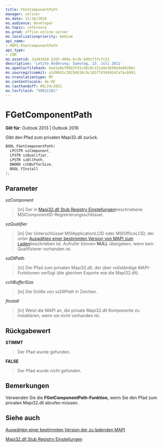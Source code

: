 ```yaml
---
title: FGetComponentPath
manager: soliver
ms.date: 11/16/2014
ms.audience: Developer
ms.topic: reference
ms.prod: office-online-server
ms.localizationpriority: medium
api_name:
- MAPI.FGetComponentPath
api_type:
- COM
ms.assetid: 2a303458-3283-409a-bc3b-b891f3fcfc22
description: 'Letzte Änderung: Samstag, 23. Juli 2011'
ms.openlocfilehash: 0ad1e8ef09b3f41c46c0c321e0e3699e9e6020bc
ms.sourcegitcommit: a1d9041c20256616c9c183f7d1049142a7ac6991
ms.translationtype: MT
ms.contentlocale: de-DE
ms.lasthandoff: 09/24/2021
ms.locfileid: "59621101"
---
```

# <a name="fgetcomponentpath"></a>FGetComponentPath

  
  
**Gilt für**: Outlook 2013 | Outlook 2016 
  
Gibt den Pfad zum privaten Mapi32.dll zurück.
  
```cpp
BOOL FGetComponentPath(
  LPCSTR szComponent,
  LPSTR szQualifier,
  LPSTR szDllPath,
  DWORD cchBufferSize,
  BOOL fInstall
);
```

## <a name="parameters"></a>Parameter

 _szComponent_
  
> [in] Der in [Mapi32.dll Stub Registry Einstellungen](https://msdn.microsoft.com/library/dd162409.aspx)beschriebene MSIComponentID-Registrierungsschlüssel.
    
 _szQualifier_
  
> [in] Der Unterschlüssel MSIApplicationLCID oder MSIOfficeLCID, der unter [Auswählen einer bestimmten Version von MAPI zum Laden](how-to-choose-a-specific-version-of-mapi-to-load.md)beschrieben ist. Aufrufer können **NULL** übergeben, wenn kein Qualifizierer vorhanden ist. 
    
 _szDllPath_
  
> [in] Der Pfad zum privaten Mapi32.dll, der über vollständige MAPI-Funktionen verfügt (die gleichen Exporte wie die Mapi32.dll).
    
 _cchBufferSize_
  
> [in] Die Größe von  _szDllPath_ in Zeichen.
    
 _fInstall_
  
> [in] Weist die MAPI an, die private Mapi32.dll Komponente zu installieren, wenn sie nicht vorhanden ist.
    
## <a name="return-value"></a>Rückgabewert

 **STIMMT**
  
> Der Pfad wurde gefunden.
    
 **FALSE**
  
> Der Pfad wurde nicht gefunden.
    
## <a name="remarks"></a>Bemerkungen

Verwenden Sie die **FGetComponentPath-Funktion,** wenn Sie den Pfad zum privaten Mapi32.dll abrufen müssen. 
  
## <a name="see-also"></a>Siehe auch



[Auswählen einer bestimmten Version der zu ladenden MAPI](how-to-choose-a-specific-version-of-mapi-to-load.md)


[Mapi32.dll Stub Registry Einstellungen](https://msdn.microsoft.com/library/dd162409.aspx)

